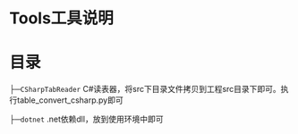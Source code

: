 Tools工具说明
=====


目录
=====
├─`CSharpTabReader` C#读表器，将src下目录文件拷贝到工程src目录下即可。执行table_convert_csharp.py即可  

├─`dotnet` .net依赖dll，放到使用环境中即可